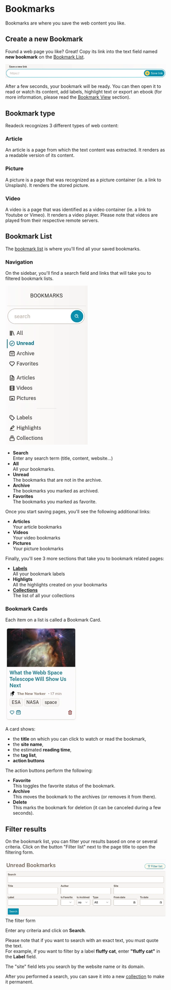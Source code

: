 # Bookmarks

Bookmarks are where you save the web content you like.

## Create a new Bookmark

Found a web page you like? Great! Copy its link into the text field named **new bookmark** on the [Bookmark List](readeck-instance://bookmarks).

![New Bookmark form](../img/bookmark-new.webp)

After a few seconds, your bookmark will be ready. You can then open it to read or watch its content, add labels, highlight text or export an ebook (for more information, please read the [Bookmark View](./bookmark.md) section).

## Bookmark type

Readeck recognizes 3 different types of web content:

### Article

An article is a page from which the text content was extracted. It renders as a readable version of its content.

### Picture

A picture is a page that was recognized as a picture container (ie. a link to Unsplash). It renders the stored picture.

### Video

A video is a page that was identified as a video container (ie. a link to Youtube or Vimeo). It renders a video player. Please note that videos are played from their respective remote servers.


## Bookmark List

The [bookmark list](readeck-instance://bookmarks) is where you'll find all your saved bookmarks.

### Navigation

On the sidebar, you'll find a search field and links that will take you to filtered bookmark lists.

![Bookmark list sidebar](../img/bookmark-sidebar.webp)

- **Search** \
  Enter any search term (title, content, website...)
- **All** \
  All your bookmarks.
- **Unread** \
  The bookmarks that are not in the archive.
- **Archive** \
  The bookmarks you marked as archived.
- **Favorites** \
  The bookmarks you marked as favorite.


Once you start saving pages, you'll see the following additional links:

- **Articles** \
  Your article bookmarks
- **Videos** \
  Your video bookmarks
- **Pictures** \
  Your picture bookmarks

Finally, you'll see 3 more sections that take you to bookmark related pages:

- **[Labels](./labels.md)** \
  All your bookmark labels
- **Highligts** \
  All the highlights created on your bookmarks
- **[Collections](./collections.md)** \
  The list of all your collections

### Bookmark Cards

Each item on a list is called a Bookmark Card.

![Bookmark Card Interface](../img/bookmark-card.webp)

A card shows:

- the **title** on which you can click to watch or read the bookmark,
- the **site name**,
- the estimated **reading time**,
- the **tag list**,
- **action buttons**

The action buttons perform the following:

- **Favorite** \
  This toggles the favorite status of the bookmark.
- **Archive** \
  This moves the bookmark to the archives (or removes it from there).
- **Delete** \
  This marks the bookmark for deletion (it can be canceled during a few seconds).


## Filter results

On the bookmark list, you can filter your results based on one or several criteria. Click on the button "Filter list" next to the page title to open the filtering form.

![Bookmark list filters](../img/bookmark-filters.webp)
The filter form

Enter any criteria and click on **Search**.

Please note that if you want to search with an exact text, you must quote the text.\
For example, if you want to filter by a label **fluffy cat**, enter **"fluffy cat"** in the **Label** field.

The "site" field lets you search by the website name or its domain.

After you performed a search, you can save it into a new [collection](./collections.md) to make it permanent.
